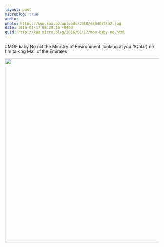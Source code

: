 ```yaml
---
layout: post
microblog: true
audio: 
photo: https://www.kaa.bz/uploads/2018/e3040578b2.jpg
date: 2016-01-17 09:29:16 +0400
guid: http://kaa.micro.blog/2016/01/17/moe-baby-no.html
---
```

#MOE baby No not the Ministry of Environment (looking at you #Qatar) no I'm talking Mall of the Emirates 

<img src="https://www.kaa.bz/uploads/2018/e3040578b2.jpg" width="600" height="600" />
